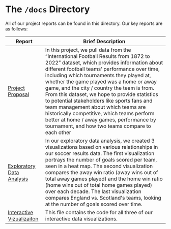 
# The `/docs` Directory

All of our project reports can be found in this directory. Our key reports are 
as follows: 


|Report | Brief Description|
|---------------| -----------------|
|[Project Proposal](https://github.com/info201a-au2022/project-team-2-section-ac/blob/main/docs/p01-proposal.md) |In this project, we pull data from the “International Football Results from 1872 to 2022” dataset, which provides information about different football teams’ performance over time, including which tournaments they played at, whether the game played was a home or away game, and the city / country the team is from. From this dataset, we hope to provide statistics to potential stakeholders like sports fans and team management about which teams are historically competitive, which teams perform better at home / away games, performance by tournament, and how two teams compare to each other 
|[Exploratory Data Analysis](https://github.com/info201a-au2022/project-team-2-section-ac/blob/main/docs/index.rmd) | In our exploratory data analysis, we created 3 visualizations based on various relationships in our soccer results data. The first visualization portrays the number of goals scored per team, seen in a heat map. The second visualization compares the away win ratio (away wins out of total away games played) and the home win ratio (home wins out of total home games played) over each decade. The last visualization compares England vs. Scotland's teams, looking at the number of goals scored over time.
|[Interactive Vizualizaiton](https://github.com/info201a-au2022/project-team-2-section-ac/blob/main/final/app/app.R) | This file contains the code for all three of our interactive data visualizations.


